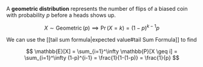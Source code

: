 A **geometric distribution** represents the number of flips of a biased coin with probability $p$ before a heads shows up.

$$
X \sim \operatorname{Geometric}(p) \implies \Pr(X = k) = (1-p)^{k-1} p
$$

We can use the [[tail sum formula|expected value#tail Sum Formula]] to find

$$
\mathbb{E}[X] = \sum_{i=1}^\infty \mathbb{P}[X \geq i] = \sum_{i=1}^\infty (1-p)^{i-1} = \frac{1}{1-(1-p)} = \frac{1}{p}
$$